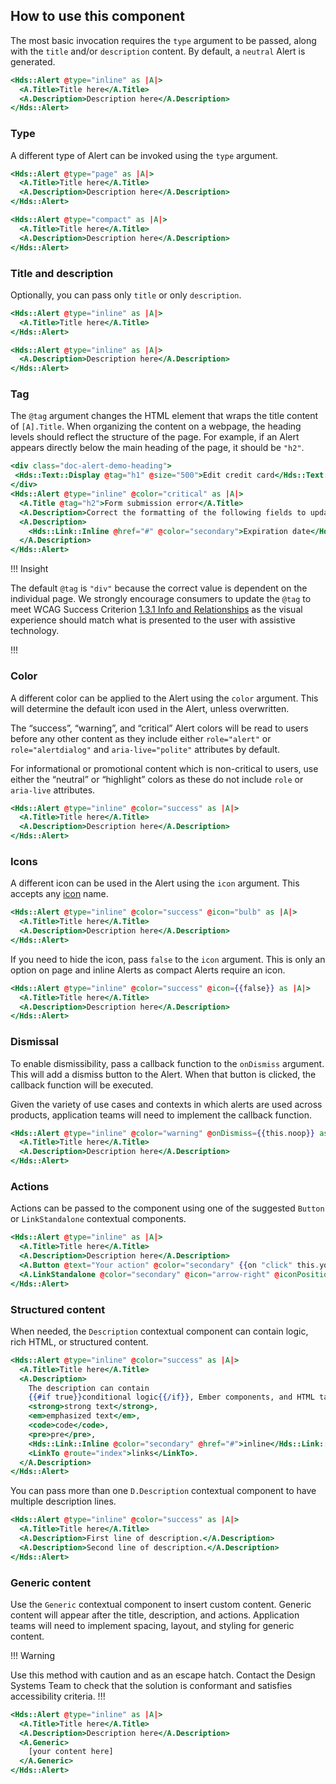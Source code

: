 ## How to use this component

The most basic invocation requires the `type` argument to be passed, along with the `title` and/or `description` content. By default, a `neutral` Alert is generated.

```handlebars
<Hds::Alert @type="inline" as |A|>
  <A.Title>Title here</A.Title>
  <A.Description>Description here</A.Description>
</Hds::Alert>
```

### Type

A different type of Alert can be invoked using the `type` argument.

```handlebars
<Hds::Alert @type="page" as |A|>
  <A.Title>Title here</A.Title>
  <A.Description>Description here</A.Description>
</Hds::Alert>
```

```handlebars
<Hds::Alert @type="compact" as |A|>
  <A.Title>Title here</A.Title>
  <A.Description>Description here</A.Description>
</Hds::Alert>
```

### Title and description

Optionally, you can pass only `title` or only `description`.

```handlebars
<Hds::Alert @type="inline" as |A|>
  <A.Title>Title here</A.Title>
</Hds::Alert>
```

```handlebars
<Hds::Alert @type="inline" as |A|>
  <A.Description>Description here</A.Description>
</Hds::Alert>
```

### Tag

The `@tag` argument changes the HTML element that wraps the title content of `[A].Title`. When organizing the content on a webpage, the heading levels should reflect the structure of the page. For example, if an Alert appears directly below the main heading of the page, it should be `"h2"`.

```handlebars
<div class="doc-alert-demo-heading">
 <Hds::Text::Display @tag="h1" @size="500">Edit credit card</Hds::Text::Display>
</div>
<Hds::Alert @type="inline" @color="critical" as |A|>
  <A.Title @tag="h2">Form submission error</A.Title>
  <A.Description>Correct the formatting of the following fields to update your user profile:</A.Description>
  <A.Description>
    <Hds::Link::Inline @href="#" @color="secondary">Expiration date</Hds::Link::Inline>
  </A.Description>
</Hds::Alert>
```

!!! Insight

The default `@tag` is `"div"` because the correct value is dependent on the individual page. We strongly encourage consumers to update the `@tag` to meet WCAG Success Criterion [1.3.1 Info and Relationships](https://www.w3.org/WAI/WCAG22/Understanding/info-and-relationships.html) as the visual experience should match what is presented to the user with assistive technology.

!!!

### Color

A different color can be applied to the Alert using the `color` argument. This will determine the default icon used in the Alert, unless overwritten.

The “success”, “warning”, and “critical” Alert colors will be read to users before any other content as they include either `role="alert"` or `role="alertdialog"` and `aria-live="polite"` attributes by default.

For informational or promotional content which is non-critical to users, use either the “neutral” or “highlight” colors as these do not include `role` or `aria-live` attributes.

```handlebars
<Hds::Alert @type="inline" @color="success" as |A|>
  <A.Title>Title here</A.Title>
  <A.Description>Description here</A.Description>
</Hds::Alert>
```

### Icons

A different icon can be used in the Alert using the `icon` argument. This accepts any [icon](/icons/library) name.

```handlebars
<Hds::Alert @type="inline" @color="success" @icon="bulb" as |A|>
  <A.Title>Title here</A.Title>
  <A.Description>Description here</A.Description>
</Hds::Alert>
```

If you need to hide the icon, pass `false` to the `icon` argument. This is only an option on page and inline Alerts as compact Alerts require an icon.

```handlebars
<Hds::Alert @type="inline" @color="success" @icon={{false}} as |A|>
  <A.Title>Title here</A.Title>
  <A.Description>Description here</A.Description>
</Hds::Alert>
```

### Dismissal

To enable dismissibility, pass a callback function to the `onDismiss` argument. This will add a dismiss button to the Alert. When that button is clicked, the callback function will be executed. 

Given the variety of use cases and contexts in which alerts are used across products, application teams will need to implement the callback function.

```handlebars
<Hds::Alert @type="inline" @color="warning" @onDismiss={{this.noop}} as |A|>
  <A.Title>Title here</A.Title>
  <A.Description>Description here</A.Description>
</Hds::Alert>
```

### Actions

Actions can be passed to the component using one of the suggested `Button` or `LinkStandalone` contextual components.

```handlebars
<Hds::Alert @type="inline" as |A|>
  <A.Title>Title here</A.Title>
  <A.Description>Description here</A.Description>
  <A.Button @text="Your action" @color="secondary" {{on "click" this.yourOnClickFunction}} />
  <A.LinkStandalone @color="secondary" @icon="arrow-right" @iconPosition="trailing" @text="Another action" @href="#" />
</Hds::Alert>
```

### Structured content

When needed, the `Description` contextual component can contain logic, rich HTML, or structured content.

```handlebars
<Hds::Alert @type="inline" @color="success" as |A|>
  <A.Title>Title here</A.Title>
  <A.Description>
    The description can contain
    {{#if true}}conditional logic{{/if}}, Ember components, and HTML tags, like
    <strong>strong text</strong>,
    <em>emphasized text</em>,
    <code>code</code>,
    <pre>pre</pre>,
    <Hds::Link::Inline @color="secondary" @href="#">inline</Hds::Link::Inline>
    <LinkTo @route="index">links</LinkTo>.
  </A.Description>
</Hds::Alert>
```

You can pass more than one `D.Description` contextual component to have multiple description lines.

```handlebars
<Hds::Alert @type="inline" @color="success" as |A|>
  <A.Title>Title here</A.Title>
  <A.Description>First line of description.</A.Description>
  <A.Description>Second line of description.</A.Description>
</Hds::Alert>
```

### Generic content

Use the `Generic` contextual component to insert custom content. Generic content will appear after the title, description, and actions. Application teams will need to implement spacing, layout, and styling for generic content.

!!! Warning

Use this method with caution and as an escape hatch. Contact the Design Systems Team to check that the solution is conformant and satisfies accessibility criteria.
!!!

```handlebars
<Hds::Alert @type="inline" as |A|>
  <A.Title>Title here</A.Title>
  <A.Description>Description here</A.Description>
  <A.Generic>
    [your content here]
  </A.Generic>
</Hds::Alert>
```
